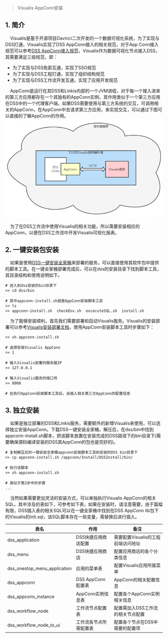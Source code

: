 > Visualis AppConn安装

## 1. 简介
&nbsp;&nbsp;&nbsp;&nbsp;Visualis是基于开源项目Davinci二次开发的一个数据可视化系统，为了实现与DSS打通，Visualis实现了DSS AppConn接入的相关规范，对于App Conn接入规范可以参考[DSS AppConn接入规范]()，Visualis作为数据可视化节点接入DSS，其需要满足三级规范，即：  
* 为了实现与DSS免密互通，实现了SSO规范
* 为了实现与DSS工程打通，实现了组织结构规范
* 为了实现与DSS工作流开发互通，实现了应用开发规范  

&nbsp;&nbsp;&nbsp;&nbsp;AppConn是运行在其DSS和Linkis内部的一个JVM进程，对于每一个接入进来的第三方应用都存在一个其独有的AppConn实例，其作用类似于一个第三方应用在DSS中的一个代理客户端，如果DSS需要使用与第三方系统的交互，可调用相关的AppConn，在AppConn中去请求第三方应用，来实现交互，可以通过下图可以直接的了解AppConn的作用。  
![AppConn](../images/appconn.png)

&nbsp;&nbsp;&nbsp;&nbsp;为了在DSS工作流中使用Visualis的相关功能，所以需要安装相应的AppConn，以便在DSS工作流中开发Visualis可视化报表。

## 2. 一键安装包安装
&nbsp;&nbsp;&nbsp;&nbsp;如果是使用[DSS一键安装全家桶]()来部署的服务，可以直接使用其软件包中提供的脚本工具。在一键全家桶部署完成后，可以在dss的安装目录下找到脚本工具，其目录结构和使用说明如下。
```shell
# 进入到dss安装的bin目录下
>> cd dss/bin

# 其中appconn-install.sh就是AppConn安装脚本工具
>> ls
>> appconn-install.sh  checkEnv.sh  excecuteSQL.sh  install.sh
```
&nbsp;&nbsp;&nbsp;&nbsp;为了能够安装顺利，首先我们需要部署和启动Visualis服务。Visualis的安装部署可以参考[Visualis安装部署文档]()，使用AppConn安装脚本工具时步骤如下：
```shell
>> sh appconn-install.sh

# 选择安装Visualis AppConn
>> 1

# 输入Visualis部署的服务器IP
>> 127.0.0.1

# 输入Visualis服务的端口号
>> 8008

# 在执行AppConn安装脚本工具后，会插入相关第三方AppConn的配置信息
```

## 3. 独立安装
&nbsp;&nbsp;&nbsp;&nbsp;如果是独立部署的DSS和Linkis服务，需要额外的新增Visualis来使用，可以选择独立安装AppConn。下载DSS一键安装全家桶，解压后，在dss/bin中找到appconn-install.sh脚本，把该脚本放置在安装完成的DSS路径下的bin目录下(需要确保源码编译安装的DSS其AppConn的包也是完好的)。
```shell
# 复制解压后的一键安装全家桶appconn安装脚本工具到安装的DSS bin目录下
>> cp appconn-install.sh /appconn/Install/DSSInstall/bin/

# 执行该脚本
>> sh appconn-install.sh

# 类似于第2步中的步骤
...

```
&nbsp;&nbsp;&nbsp;&nbsp;当然如果需要更加灵活的安装方式，可以单独执行Visualis AppConn的相关SQL，其中涉及的表如下，可参考如下表，如果在安装时，请注意需要，由于篇幅有限，DSS插入表的相关SQL可以在一键全家桶中找到在DSS AppConn lib包下的Visualis的init.sql，该SQL脚本存在一些变量，需替换后进行插入。

|表名|作用|备注|
|-----|-----|-----|
|dss_application|DSS快捷应用商店配置|需要配置Visualis的工程前端访问地址|
|dss_menu|DSS快捷应用商店|配置应用商店的各个分类信息|
|dss_onestop_menu_application|应用的菜单表|配置Visualis应用所属菜单|
|dss_appconn|DSS AppConn配置表|AppConn的相关配置信息|
|dss_appconn_instance|AppConn实例信息表|配置各个AppConn实例相关信息|
|dss_workflow_node|工作流节点配置表|配置需加入DSS工作流的相关节点配置|
|dss_workflow_node_to_ui|工作流各节点所需配置表|配置各个节点在DSS中需要的配置项|